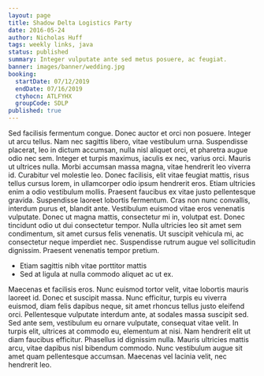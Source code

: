 ```yaml
---
layout: page
title: Shadow Delta Logistics Party
date: 2016-05-24
author: Nicholas Huff
tags: weekly links, java
status: published
summary: Integer vulputate ante sed metus posuere, ac feugiat.
banner: images/banner/wedding.jpg
booking:
  startDate: 07/12/2019
  endDate: 07/16/2019
  ctyhocn: ATLFYHX
  groupCode: SDLP
published: true
---
```

Sed facilisis fermentum congue. Donec auctor et orci non posuere. Integer ut arcu tellus. Nam nec sagittis libero, vitae vestibulum urna. Suspendisse placerat, leo in dictum accumsan, nulla nisl aliquet orci, et pharetra augue odio nec sem. Integer et turpis maximus, iaculis ex nec, varius orci. Mauris ut ultrices nulla. Morbi accumsan massa magna, vitae hendrerit leo viverra id. Curabitur vel molestie leo. Donec facilisis, elit vitae feugiat mattis, risus tellus cursus lorem, in ullamcorper odio ipsum hendrerit eros. Etiam ultricies enim a odio vestibulum mollis. Praesent faucibus ex vitae justo pellentesque gravida. Suspendisse laoreet lobortis fermentum. Cras non nunc convallis, interdum purus et, blandit ante.
Vestibulum euismod vitae eros venenatis vulputate. Donec ut magna mattis, consectetur mi in, volutpat est. Donec tincidunt odio ut dui consectetur tempor. Nulla ultricies leo sit amet sem condimentum, sit amet cursus felis venenatis. Ut suscipit vehicula mi, ac consectetur neque imperdiet nec. Suspendisse rutrum augue vel sollicitudin dignissim. Praesent venenatis tempor pretium.

* Etiam sagittis nibh vitae porttitor mattis
* Sed at ligula at nulla commodo aliquet ac ut ex.

Maecenas et facilisis eros. Nunc euismod tortor velit, vitae lobortis mauris laoreet id. Donec et suscipit massa. Nunc efficitur, turpis eu viverra euismod, diam felis dapibus neque, sit amet rhoncus tellus justo eleifend orci. Pellentesque vulputate interdum ante, at sodales massa suscipit sed. Sed ante sem, vestibulum eu ornare vulputate, consequat vitae velit. In turpis elit, ultrices at commodo eu, elementum at nisi. Nam hendrerit elit ut diam faucibus efficitur. Phasellus id dignissim nulla. Mauris ultricies mattis arcu, vitae dapibus nisl bibendum commodo. Nunc vestibulum augue sit amet quam pellentesque accumsan. Maecenas vel lacinia velit, nec hendrerit leo.
